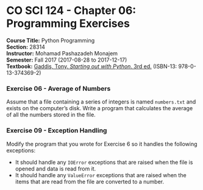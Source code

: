 # CO SCI 124 - Chapter 06: Programming Exercises
**Course Title:** Python Programming<br/>
**Section:** 28314<br/>
**Instructor:** Mohamad Pashazadeh Monajem<br/>
**Semester:** Fall 2017 (2017-08-28 to 2017-12-17)<br/>
**Textbook:** [Gaddis, Tony. _Starting out with Python_. 3rd ed.](http://www.mypearsonstore.com/bookstore/starting-out-with-python-subscription-0133743691)
(ISBN-13: 978-0-13-374369-2)

### Exercise 06 - Average of Numbers
Assume that a file containing a series of integers is named `numbers.txt` and
exists on the computer’s disk. Write a program that calculates the average of
all the numbers stored in the file.

### Exercise 09 - Exception Handling
Modify the program that you wrote for Exercise 6 so it handles the following
exceptions:
* It should handle any `IOError` exceptions that are raised when the file is
opened and data is read from it.
* It should handle any `ValueError` exceptions that are raised when the items
that are read from the file are converted to a number.
